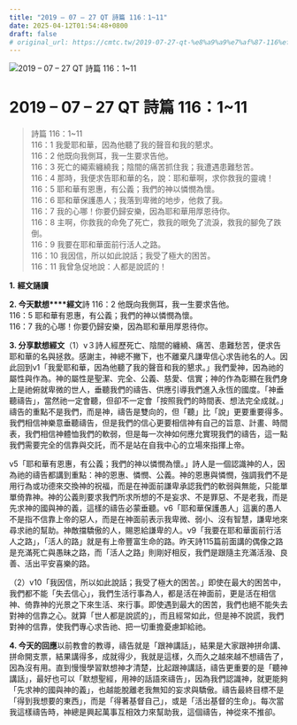 ```yaml
---
title: "2019 – 07 – 27 QT 詩篇 116：1~11"
date: 2025-04-12T01:54:48+0800
draft: false
# original_url: https://cmtc.tw/2019-07-27-qt-%e8%a9%a9%e7%af%87-116%ef%bc%9a111
---
```


![2019 – 07 – 27 QT 詩篇 116：1\~11](/images/qt.jpg   "2019 – 07 – 27 QT 詩篇 116：1\~11")

# 2019 – 07 – 27 QT 詩篇 116：1\~11

> 詩篇 116：1\~11  
> 116：1 我愛耶和華，因為他聽了我的聲音和我的懇求。  
> 116：2 他既向我側耳，我一生要求告他。  
> 116：3 死亡的繩索纏繞我；陰間的痛苦抓住我；我遭遇患難愁苦。  
> 116：4 那時，我便求告耶和華的名，說：耶和華啊，求你救我的靈魂！  
> 116：5 耶和華有恩惠，有公義；我們的神以憐憫為懷。  
> 116：6 耶和華保護愚人；我落到卑微的地步，他救了我。  
> 116：7 我的心哪！你要仍歸安樂，因為耶和華用厚恩待你。  
> 116：8 主啊，你救我的命免了死亡，救我的眼免了流淚，救我的腳免了跌倒。  
> 116：9 我要在耶和華面前行活人之路。  
> 116：10 我因信，所以如此說話；我受了極大的困苦。  
> 116：11 我曾急促地說：人都是說謊的！

**1.** **經文誦讀**

**2. 今天默想****經文**詩 116：2 他既向我側耳，我一生要求告他。  
116：5 耶和華有恩惠，有公義；我們的神以憐憫為懷。  
116：7 我的心哪！你要仍歸安樂，因為耶和華用厚恩待你。

**3. 分享默想經文**（1）v３詩人經歷死亡、陰間的纏繞、痛苦、患難愁苦，便求告耶和華的名與拯救。感謝主，神總不撇下，也不離棄凡謙卑信心求告祂名的人。因此回到v1「我愛耶和華，因為他聽了我的聲音和我的懇求。」我們愛神，因為祂的屬性與作為。神的屬性是聖潔、完全、公義、慈愛、信實；神的作為彰顯在我們身上是祂俯就卑微的世人，垂聽我們的禱告、供應引導我們進入永恆的國度。「神垂聽禱告」，當然祂一定會聽，但卻不一定會「按照我們的時間表、想法完全成就。」禱告的重點不是我們，而是神，禱告是雙向的，但「聽」比「說」更要重要得多。我們相信神樂意垂聽禱告，但是我們的信心更要相信神有自己的旨意、計畫、時間表，我們相信神體恤我們的軟弱，但是每一次神如何應允實現我們的禱告，這一點我們需要完全的信靠與交託，而不是站在自我中心的立場來指揮上帝。

v5「耶和華有恩惠，有公義；我們的神以憐憫為懷。」詩人是一個認識神的人，因為祂的禱告都講到重點：神的恩惠、憐憫、公義。神的恩惠與憐憫，強調我們不是用行為或功德來交換神的祝福，而是在神面前謙卑承認我們的軟弱與無能，只能單單倚靠神。神的公義則要求我們所求所想的不是妄求、不是罪惡、不是老我，而是先求神的國與神的義，這樣的禱告必蒙垂聽。v6「耶和華保護愚人」這裏的愚人不是指不信靠上帝的惡人，而是在神面前表示我卑微、弱小、沒有智慧，謙卑地來尋求祂的幫助。神敵擋驕傲的人，賜恩給謙卑的人。v9「我要在耶和華面前行活人之路」，「活人的路」就是有上帝豐富生命的路。昨天詩115篇前面講的偶像之路是充滿死亡與愚昧之路，而「活人之路」則剛好相反，我們是跟隨主充滿活潑、良善、活出平安喜樂的路。

（2）v10「我因信，所以如此說話；我受了極大的困苦。」即使在最大的困苦中，我們都不能「失去信心」，我們生活行事為人，都是活在神面前，更是活在相信神、倚靠神的光景之下來生活、來行事。即使遇到最大的困苦，我們也絕不能失去對神的信靠之心。就算「世人都是說謊的」，而且經常如此，但是神不說謊，我們對神的信靠，使我們專心求告祂、把一切重擔憂慮卸給祂。

**4. 今天的回應**以前教會的教導，禱告就是「跟神講話」，結果是大家跟神拼命講、拼命開支票，結果講得多，成就得少，我就是這樣，久而久之越來越不想禱告了，因為沒有用。直到慢慢學習默想神才清楚，比起跟神講話，禱告更重要的是「聽神講話」，最好也可以「默想聖經，用神的話語來禱告」，因為我們認識神，就更能夠「先求神的國與神的義」，也越能脫離老我無知的妄求與驕傲。禱告最終目標不是「得到我想要的東西」，而是「得著基督自己」，或是「活出基督的生命」。每次當我這樣禱告時，神總是興起萬事互相效力來幫助我，這個禱告，神從來不推卻。